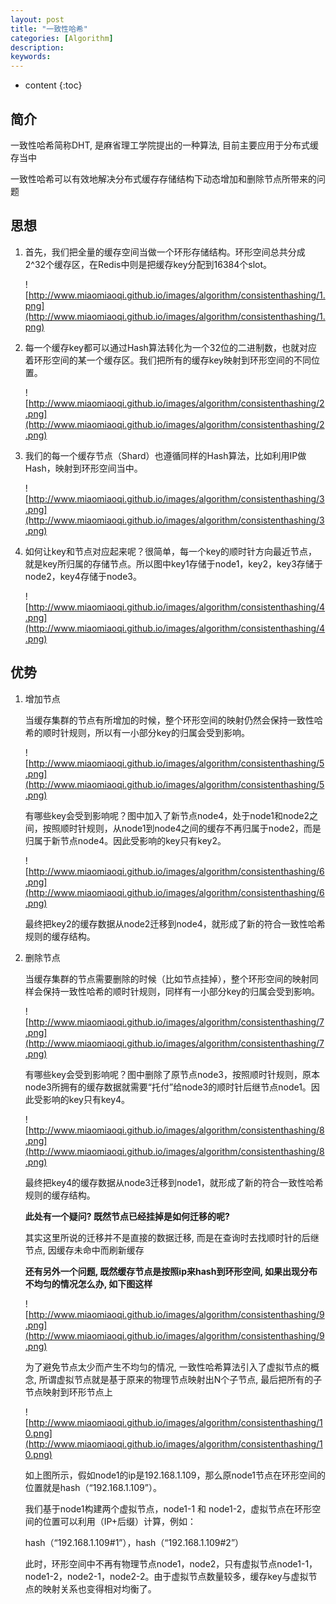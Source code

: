 ```yaml
---
layout: post
title: "一致性哈希"
categories: [Algorithm]
description:
keywords:
---
```


* content
{:toc}

## 简介

一致性哈希简称DHT, 是麻省理工学院提出的一种算法, 目前主要应用于分布式缓存当中

一致性哈希可以有效地解决分布式缓存存储结构下动态增加和删除节点所带来的问题

## 思想

1. 首先，我们把全量的缓存空间当做一个环形存储结构。环形空间总共分成2^32个缓存区，在Redis中则是把缓存key分配到16384个slot。

    ![http://www.miaomiaoqi.github.io/images/algorithm/consistenthashing/1.png](http://www.miaomiaoqi.github.io/images/algorithm/consistenthashing/1.png)

1. 每一个缓存key都可以通过Hash算法转化为一个32位的二进制数，也就对应着环形空间的某一个缓存区。我们把所有的缓存key映射到环形空间的不同位置。

    ![http://www.miaomiaoqi.github.io/images/algorithm/consistenthashing/2.png](http://www.miaomiaoqi.github.io/images/algorithm/consistenthashing/2.png)

1. 我们的每一个缓存节点（Shard）也遵循同样的Hash算法，比如利用IP做Hash，映射到环形空间当中。

    ![http://www.miaomiaoqi.github.io/images/algorithm/consistenthashing/3.png](http://www.miaomiaoqi.github.io/images/algorithm/consistenthashing/3.png)
    
1. 如何让key和节点对应起来呢？很简单，每一个key的顺时针方向最近节点，就是key所归属的存储节点。所以图中key1存储于node1，key2，key3存储于node2，key4存储于node3。

    ![http://www.miaomiaoqi.github.io/images/algorithm/consistenthashing/4.png](http://www.miaomiaoqi.github.io/images/algorithm/consistenthashing/4.png)

## 优势

1. 增加节点

    当缓存集群的节点有所增加的时候，整个环形空间的映射仍然会保持一致性哈希的顺时针规则，所以有一小部分key的归属会受到影响。

    ![http://www.miaomiaoqi.github.io/images/algorithm/consistenthashing/5.png](http://www.miaomiaoqi.github.io/images/algorithm/consistenthashing/5.png)

    有哪些key会受到影响呢？图中加入了新节点node4，处于node1和node2之间，按照顺时针规则，从node1到node4之间的缓存不再归属于node2，而是归属于新节点node4。因此受影响的key只有key2。

    ![http://www.miaomiaoqi.github.io/images/algorithm/consistenthashing/6.png](http://www.miaomiaoqi.github.io/images/algorithm/consistenthashing/6.png)

    最终把key2的缓存数据从node2迁移到node4，就形成了新的符合一致性哈希规则的缓存结构。

1. 删除节点

    当缓存集群的节点需要删除的时候（比如节点挂掉），整个环形空间的映射同样会保持一致性哈希的顺时针规则，同样有一小部分key的归属会受到影响。

    ![http://www.miaomiaoqi.github.io/images/algorithm/consistenthashing/7.png](http://www.miaomiaoqi.github.io/images/algorithm/consistenthashing/7.png)

    有哪些key会受到影响呢？图中删除了原节点node3，按照顺时针规则，原本node3所拥有的缓存数据就需要“托付”给node3的顺时针后继节点node1。因此受影响的key只有key4。

    ![http://www.miaomiaoqi.github.io/images/algorithm/consistenthashing/8.png](http://www.miaomiaoqi.github.io/images/algorithm/consistenthashing/8.png)

    最终把key4的缓存数据从node3迁移到node1，就形成了新的符合一致性哈希规则的缓存结构。

    **此处有一个疑问? 既然节点已经挂掉是如何迁移的呢?**

    其实这里所说的迁移并不是直接的数据迁移, 而是在查询时去找顺时针的后继节点, 因缓存未命中而刷新缓存

    **还有另外一个问题, 既然缓存节点是按照ip来hash到环形空间, 如果出现分布不均匀的情况怎么办, 如下图这样**

    ![http://www.miaomiaoqi.github.io/images/algorithm/consistenthashing/9.png](http://www.miaomiaoqi.github.io/images/algorithm/consistenthashing/9.png)

    为了避免节点太少而产生不均匀的情况, 一致性哈希算法引入了虚拟节点的概念, 所谓虚拟节点就是基于原来的物理节点映射出N个子节点, 最后把所有的子节点映射到环形节点上

    ![http://www.miaomiaoqi.github.io/images/algorithm/consistenthashing/10.png](http://www.miaomiaoqi.github.io/images/algorithm/consistenthashing/10.png)

    如上图所示，假如node1的ip是192.168.1.109，那么原node1节点在环形空间的位置就是hash（“192.168.1.109”）。

    我们基于node1构建两个虚拟节点，node1-1 和 node1-2，虚拟节点在环形空间的位置可以利用（IP+后缀）计算，例如：

    hash（“192.168.1.109#1”），hash（“192.168.1.109#2”）

    此时，环形空间中不再有物理节点node1，node2，只有虚拟节点node1-1，node1-2，node2-1，node2-2。由于虚拟节点数量较多，缓存key与虚拟节点的映射关系也变得相对均衡了。
    
    
    
    